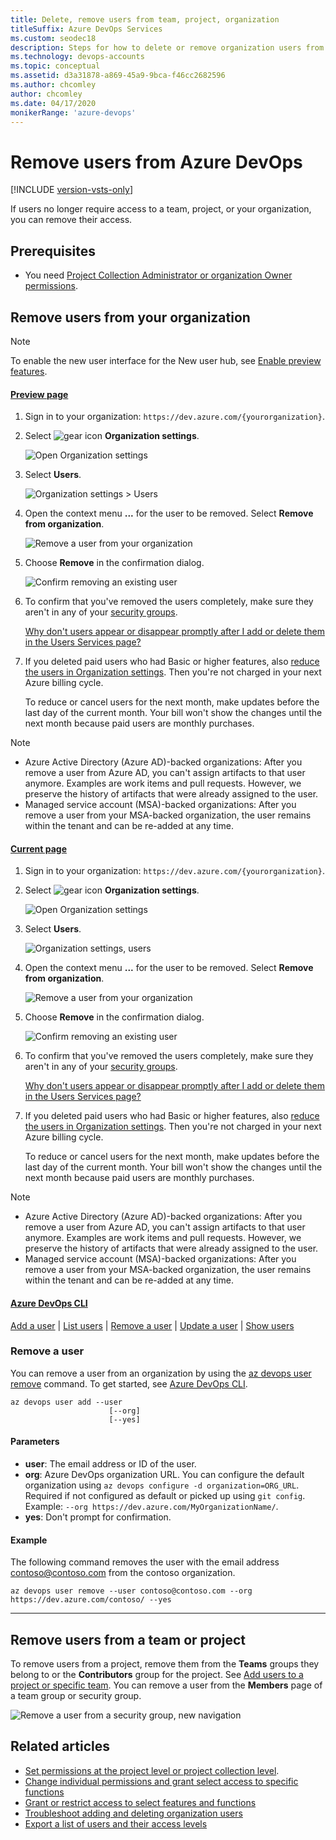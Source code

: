 ```yaml
---
title: Delete, remove users from team, project, organization
titleSuffix: Azure DevOps Services
ms.custom: seodec18
description: Steps for how to delete or remove organization users from Azure DevOps and remove users from a team or project.
ms.technology: devops-accounts
ms.topic: conceptual
ms.assetid: d3a31878-a869-45a9-9bca-f46cc2682596
ms.author: chcomley
author: chcomley
ms.date: 04/17/2020
monikerRange: 'azure-devops'
---
```


# Remove users from Azure DevOps

[!INCLUDE [version-vsts-only](../../includes/version-vsts-only.md)]

If users no longer require access to a team, project, or your organization, you can remove their access.

## Prerequisites

* You need [Project Collection Administrator or organization Owner permissions](../../organizations/security/set-project-collection-level-permissions.md?toc=/azure/devops/organizations/accounts/toc.json&bc=/azure/devops/organizations/accounts/breadcrumb/toc.json).

## Remove users from your organization

> [!NOTE]  
> To enable the new user interface for the New user hub, see [Enable preview features](../../project/navigation/preview-features.md).

#### [Preview page](#tab/preview-page)

1.  Sign in to your organization: `https://dev.azure.com/{yourorganization}`.

2.  Select ![gear icon](../../media/icons/gear-icon.png) **Organization settings**.

    ![Open Organization settings](../../media/settings/open-admin-settings-vert.png)

3.  Select **Users**.

    ![Organization settings > Users](../../media/open-organization-settings-users-preview.png)

4.  Open the context menu **...** for the user to be removed. Select **Remove from organization**.

    ![Remove a user from your organization](media/delete-user/remove-user-from-organization-preview.png)

5.  Choose **Remove** in the confirmation dialog.

    ![Confirm removing an existing user](media/delete-user/confirm-remove-existing-user-preview.png)

6.  To confirm that you've removed the users completely, make sure they aren't in any of your [security groups](../../organizations/security/add-users-team-project.md).

    [Why don't users appear or disappear promptly after I add or delete them in the Users Services page?](faq-user-and-permissions-management.md#users-delay)

7.  If you deleted paid users who had Basic or higher features, also [reduce the users in Organization settings](../billing/buy-basic-access-add-users.md#reduce-charges-for-users-who-no-longer-need-access). Then you're not charged in your next Azure billing cycle.

    To reduce or cancel users for the next month, make updates before the last day of the current month.
    Your bill won't show the changes until the next month because paid users are monthly purchases.

> [!NOTE]
>
> * Azure Active Directory (Azure AD)-backed organizations: After you remove a user from Azure AD, you can't assign artifacts to that user anymore. Examples are work items and pull requests. However, we preserve the history of artifacts that were already assigned to the user.
> * Managed service account (MSA)-backed organizations: After you remove a user from your MSA-backed organization, the user remains within the tenant and can be re-added at any time.

#### [Current page](#tab/current-page)

1.  Sign in to your organization: `https://dev.azure.com/{yourorganization}`.

2.  Select ![gear icon](../../media/icons/gear-icon.png) **Organization settings**.

    ![Open Organization settings](../../media/settings/open-admin-settings-vert.png)

3.  Select **Users**.

    ![Organization settings, users](../../media/settings/open-organization-settings-users-vert.png)

4.  Open the context menu **...** for the user to be removed. Select **Remove from organization**.

    ![Remove a user from your organization](media/delete-user/remove-user-from-organization-new.png)

5.  Choose **Remove** in the confirmation dialog.

    ![Confirm removing an existing user](media/delete-user/confirm-remove-existing-user.png)

6.  To confirm that you've removed the users completely, make sure they aren't in any of your [security groups](../../organizations/security/add-users-team-project.md).

    [Why don't users appear or disappear promptly after I add or delete them in the Users Services page?](faq-user-and-permissions-management.md#users-delay)

7.  If you deleted paid users who had Basic or higher features, also [reduce the users in Organization settings](../billing/buy-basic-access-add-users.md#reduce-charges-for-users-who-no-longer-need-access). Then you're not charged in your next Azure billing cycle.

    To reduce or cancel users for the next month, make updates before the last day of the current month.
    Your bill won't show the changes until the next month because paid users are monthly purchases.

> [!NOTE]
>
> * Azure Active Directory (Azure AD)-backed organizations: After you remove a user from Azure AD, you can't assign artifacts to that user anymore. Examples are work items and pull requests. However, we preserve the history of artifacts that were already assigned to the user.
> * Managed service account (MSA)-backed organizations: After you remove a user from your MSA-backed organization, the user remains within the tenant and can be re-added at any time.

#### [Azure DevOps CLI](#tab/azure-devops-cli/)

[Add a user](add-organization-users.md#add-user) | [List users](../security/export-users-audit-log.md#list-users) | [Remove a user](#remove-user) | [Update a user](manage-users-table-view.md#update-user) | [Show users](manage-users-table-view.md#show-users)

<a id="remove-user" />

### Remove a user

You can remove a user from an organization by using the [az devops user remove](/cli/azure/ext/azure-devops/devops/user#ext-azure-devops-az-devops-user-remove) command. To get started, see [Azure DevOps CLI](../../cli/index.md).

```CLI
az devops user add --user
                      [--org]
                      [--yes]
```

#### Parameters

* **user**: The email address or ID of the user.
* **org**: Azure DevOps organization URL. You can configure the default organization using `az devops configure -d organization=ORG_URL`. Required if not configured as default or picked up using `git config`. Example: `--org https://dev.azure.com/MyOrganizationName/`.
* **yes**: Don't prompt for confirmation.

#### Example

The following command removes the user with the email address contoso@contoso.com from the contoso organization.

```CLI
az devops user remove --user contoso@contoso.com --org https://dev.azure.com/contoso/ --yes
```

---

## Remove users from a team or project

To remove users from a project, remove them from the **Teams** groups they belong to or the **Contributors** group for the project. See [Add users to a project or specific team](../../organizations/security/add-users-team-project.md). You can remove a user from the **Members** page of a team group or security group.

![Remove a user from a security group, new navigation](media/delete-user/remove-user-vert.png)

## Related articles

* [Set permissions at the project level or project collection level](../../organizations/security/set-project-collection-level-permissions.md).
* [Change individual permissions and grant select access to specific functions](../../organizations/security/change-individual-permissions.md)
* [Grant or restrict access to select features and functions](../../organizations/security/restrict-access.md)
* [Troubleshoot adding and deleting organization users](faq-user-and-permissions-management.md)
* [Export a list of users and their access levels](../security/export-users-audit-log.md)
